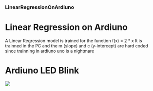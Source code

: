 ### LinearRegressionOnArdiuno

# Linear Regression on Ardiuno
<p>

A Linear Regression model is trained for the function f(x) = 2 * x
It is trainned in the PC
and the m (slope) and c (y-intercept) are hard coded
since trainning in ardiuno uno is a nightmare

</p>

# Ardiuno LED Blink

![](images/IMG_20210724_110601.png)
